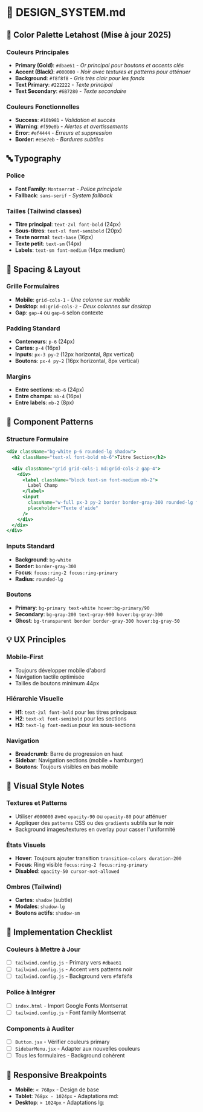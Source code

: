 # 🎨 DESIGN_SYSTEM.md

## 🌈 Color Palette Letahost (Mise à jour 2025)

### Couleurs Principales
- **Primary (Gold)**: `#dbae61` - *Or principal pour boutons et accents clés*
- **Accent (Black)**: `#000000` - *Noir avec textures et patterns pour atténuer*  
- **Background**: `#f8f8f8` - *Gris très clair pour les fonds*
- **Text Primary**: `#222222` - *Texte principal*
- **Text Secondary**: `#6B7280` - *Texte secondaire*

### Couleurs Fonctionnelles
- **Success**: `#10b981` - *Validation et succès*
- **Warning**: `#f59e0b` - *Alertes et avertissements*
- **Error**: `#ef4444` - *Erreurs et suppression*
- **Border**: `#e5e7eb` - *Bordures subtiles*

## 🔤 Typography

### Police
- **Font Family**: `Montserrat` - *Police principale*
- **Fallback**: `sans-serif` - *System fallback*

### Tailles (Tailwind classes)
- **Titre principal**: `text-2xl font-bold` (24px)
- **Sous-titres**: `text-xl font-semibold` (20px)
- **Texte normal**: `text-base` (16px)  
- **Texte petit**: `text-sm` (14px)
- **Labels**: `text-sm font-medium` (14px medium)

## 📐 Spacing & Layout

### Grille Formulaires
- **Mobile**: `grid-cols-1` - *Une colonne sur mobile*
- **Desktop**: `md:grid-cols-2` - *Deux colonnes sur desktop*
- **Gap**: `gap-4` ou `gap-6` selon contexte

### Padding Standard
- **Conteneurs**: `p-6` (24px)
- **Cartes**: `p-4` (16px)
- **Inputs**: `px-3 py-2` (12px horizontal, 8px vertical)
- **Boutons**: `px-4 py-2` (16px horizontal, 8px vertical)

### Margins
- **Entre sections**: `mb-6` (24px)
- **Entre champs**: `mb-4` (16px)
- **Entre labels**: `mb-2` (8px)

## 🧱 Component Patterns

### Structure Formulaire
```jsx
<div className="bg-white p-6 rounded-lg shadow">
  <h2 className="text-xl font-bold mb-6">Titre Section</h2>
  
  <div className="grid grid-cols-1 md:grid-cols-2 gap-4">
    <div>
      <label className="block text-sm font-medium mb-2">
        Label Champ
      </label>
      <input 
        className="w-full px-3 py-2 border border-gray-300 rounded-lg focus:ring-2 focus:ring-primary"
        placeholder="Texte d'aide"
      />
    </div>
  </div>
</div>
```

### Inputs Standard
- **Background**: `bg-white`
- **Border**: `border-gray-300`
- **Focus**: `focus:ring-2 focus:ring-primary`
- **Radius**: `rounded-lg`

### Boutons
- **Primary**: `bg-primary text-white hover:bg-primary/90`
- **Secondary**: `bg-gray-200 text-gray-900 hover:bg-gray-300`
- **Ghost**: `bg-transparent border border-gray-300 hover:bg-gray-50`

## 💡 UX Principles

### Mobile-First
- Toujours développer mobile d'abord
- Navigation tactile optimisée
- Tailles de boutons minimum 44px

### Hiérarchie Visuelle
- **H1**: `text-2xl font-bold` pour les titres principaux
- **H2**: `text-xl font-semibold` pour les sections
- **H3**: `text-lg font-medium` pour les sous-sections

### Navigation
- **Breadcrumb**: Barre de progression en haut
- **Sidebar**: Navigation sections (mobile = hamburger)
- **Boutons**: Toujours visibles en bas mobile

## 🧩 Visual Style Notes

### Textures et Patterns
- Utiliser `#000000` avec `opacity-90` ou `opacity-80` pour atténuer
- Appliquer des `patterns` CSS ou des `gradients` subtils sur le noir
- Background images/textures en overlay pour casser l'uniformité

### États Visuels
- **Hover**: Toujours ajouter transition `transition-colors duration-200`
- **Focus**: Ring visible `focus:ring-2 focus:ring-primary`
- **Disabled**: `opacity-50 cursor-not-allowed`

### Ombres (Tailwind)
- **Cartes**: `shadow` (subtle)
- **Modales**: `shadow-lg`
- **Boutons actifs**: `shadow-sm`

## 🎯 Implementation Checklist

### Couleurs à Mettre à Jour
- [ ] `tailwind.config.js` - Primary vers `#dbae61`
- [ ] `tailwind.config.js` - Accent vers patterns noir
- [ ] `tailwind.config.js` - Background vers `#f8f8f8`

### Police à Intégrer
- [ ] `index.html` - Import Google Fonts Montserrat
- [ ] `tailwind.config.js` - Font family Montserrat

### Components à Auditer
- [ ] `Button.jsx` - Vérifier couleurs primary
- [ ] `SidebarMenu.jsx` - Adapter aux nouvelles couleurs
- [ ] Tous les formulaires - Background cohérent

## 📱 Responsive Breakpoints

- **Mobile**: `< 768px` - Design de base
- **Tablet**: `768px - 1024px` - Adaptations md:
- **Desktop**: `> 1024px` - Adaptations lg: